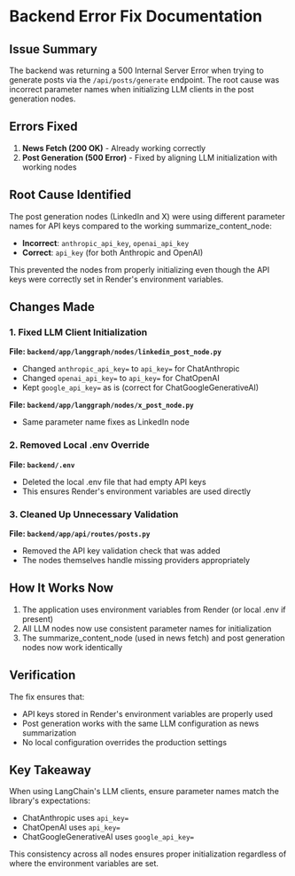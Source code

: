 # Backend Error Fix Documentation

## Issue Summary

The backend was returning a 500 Internal Server Error when trying to generate posts via the `/api/posts/generate` endpoint. The root cause was incorrect parameter names when initializing LLM clients in the post generation nodes.

## Errors Fixed

1. **News Fetch (200 OK)** - Already working correctly
2. **Post Generation (500 Error)** - Fixed by aligning LLM initialization with working nodes

## Root Cause Identified

The post generation nodes (LinkedIn and X) were using different parameter names for API keys compared to the working summarize_content_node:
- **Incorrect**: `anthropic_api_key`, `openai_api_key`
- **Correct**: `api_key` (for both Anthropic and OpenAI)

This prevented the nodes from properly initializing even though the API keys were correctly set in Render's environment variables.

## Changes Made

### 1. Fixed LLM Client Initialization

**File: `backend/app/langgraph/nodes/linkedin_post_node.py`**
- Changed `anthropic_api_key=` to `api_key=` for ChatAnthropic
- Changed `openai_api_key=` to `api_key=` for ChatOpenAI
- Kept `google_api_key=` as is (correct for ChatGoogleGenerativeAI)

**File: `backend/app/langgraph/nodes/x_post_node.py`**
- Same parameter name fixes as LinkedIn node

### 2. Removed Local .env Override

**File: `backend/.env`**
- Deleted the local .env file that had empty API keys
- This ensures Render's environment variables are used directly

### 3. Cleaned Up Unnecessary Validation

**File: `backend/app/api/routes/posts.py`**
- Removed the API key validation check that was added
- The nodes themselves handle missing providers appropriately

## How It Works Now

1. The application uses environment variables from Render (or local .env if present)
2. All LLM nodes now use consistent parameter names for initialization
3. The summarize_content_node (used in news fetch) and post generation nodes now work identically

## Verification

The fix ensures that:
- API keys stored in Render's environment variables are properly used
- Post generation works with the same LLM configuration as news summarization
- No local configuration overrides the production settings

## Key Takeaway

When using LangChain's LLM clients, ensure parameter names match the library's expectations:
- ChatAnthropic uses `api_key=`
- ChatOpenAI uses `api_key=`
- ChatGoogleGenerativeAI uses `google_api_key=`

This consistency across all nodes ensures proper initialization regardless of where the environment variables are set.
